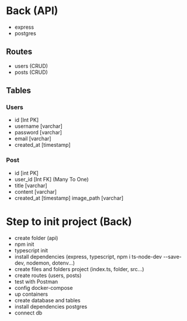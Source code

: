 # Back (API)

- express
- postgres

## Routes

- users (CRUD)
- posts (CRUD)

## Tables

### Users

- id [Int PK]
- username [varchar]
- password [varchar]
- email [varchar]
- created_at [timestamp]

### Post

- id [int PK]
- user_id [Int FK] (Many To One)
- title [varchar]
- content [varchar]
- created_at [timestamp]
  image_path [varchar]

# Step to init project (Back)

- create folder (api)
- npm init
- typescript init
- install dependencies (express, typescript, npm i ts-node-dev --save-dev, nodemon, dotenv...)
- create files and folders project (index.ts, folder, src...)
- create routes (users, posts)
- test with Postman
- config docker-compose
- up containers
- create database and tables
- install dependencies postgres
- connect db
